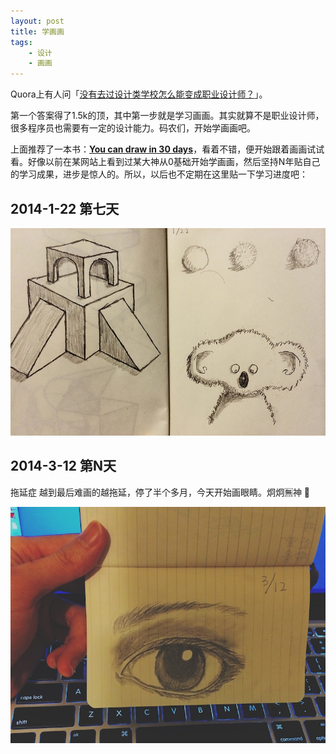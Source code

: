```yaml
---
layout: post
title: 学画画
tags: 
    - 设计
    - 画画
---
```

Quora上有人问「[没有去过设计类学校怎么能变成职业设计师？](http://qr.ae/hKYCZ)」。

第一个答案得了1.5k的顶，其中第一步就是学习画画。其实就算不是职业设计师，很多程序员也需要有一定的设计能力。码农们，开始学画画吧。

上面推荐了一本书：**[You can draw in 30 days](http://www.amazon.com/gp/product/0738212415/ref=as_li_ss_tl?ie=UTF8&camp=1789&creative=390957&creativeASIN=0738212415&linkCode=as2&tag=palaapp-20)**，看着不错，便开始跟着画画试试看。好像以前在某网站上看到过某大神从0基础开始学画画，然后坚持N年贴自己的学习成果，进步是惊人的。所以，以后也不定期在这里贴一下学习进度吧：

## 2014-1-22 第七天

![](/images/2014-01-22-draw.jpg)

## 2014-3-12 第N天

拖延症 越到最后难画的越拖延，停了半个多月，今天开始画眼睛。炯炯🈚️神 👀

![](/images/2014-03-12-draw-eye.jpg)
